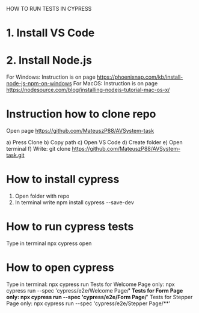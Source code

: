 HOW TO RUN TESTS IN CYPRESS

# 1. Install VS Code

# 2. Install Node.js
For Windows: Instruction is on page https://phoenixnap.com/kb/install-node-js-npm-on-windows
For MacOS: Instruction is on page  https://nodesource.com/blog/installing-nodejs-tutorial-mac-os-x/

# Instruction how to clone repo
Open page https://github.com/MateuszP88/AVSystem-task

a) Press Clone
b) Copy path
c) Open VS Code
d) Create folder
e) Open terminal
f) Write: git clone https://github.com/MateuszP88/AVSystem-task.git

# How to install cypress
1. Open folder with repo
2. In terminal write npm install cypress --save-dev

# How to run cypress tests
Type in terminal npx cypress open

# How to open cypress
Type in terminal: npx cypress run
Tests for Welcome Page only: npx cypress run --spec 'cypress/e2e/Welcome Page/**'
Tests for Form Page only: npx cypress run --spec 'cypress/e2e/Form Page/**'
Tests for Stepper Page only: npx cypress run --spec 'cypress/e2e/Stepper Page/**'
